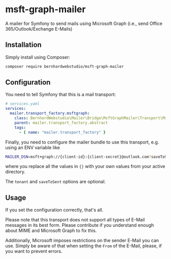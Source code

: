 # msft-graph-mailer

A mailer for Symfony to send mails using Microsoft Graph (i.e., send Office 365/Outlook/Exchange E-Mails)

## Installation

Simply install using Composer:

```bash
composer require bernhardwebstudio/msft-graph-mailer
```

## Configuration

You need to tell Symfony that this is a mail transport:

```yaml
# services.yaml
services:
  mailer.transport_factory.msftgraph:
    class: BernhardWebstudio\Mailer\Bridge\MsftGraphMailer\Transport\MsftGraphTransportFactory
    parent: mailer.transport_factory.abstract
    tags:
      - { name: "mailer.transport_factory" }
```

Finally, you need to configure the mailer bundle to use this transport,
e.g. using an ENV variable like

```bash
MAILER_DSN=msft+graph://{client-id}:{client-secret}@outlook.com?saveToSent=1&tenant={tenant-id}
```

where you replace all the values in `{}` with your own values from your active directory.

The `tenant` and `saveToSent` options are optional.

## Usage

If you set the configuration correctly, that's all.

Please note that this transport does not support all types of E-Mail messages in its best form.
Please contribute if you understand enough about MIME and Microsoft Graph to fix this.

Additionally, Microsoft imposes restrictions on the sender E-Mail you can use.
Simply be aware of that when setting the `From` of the E-Mail, please, if you want to prevent errors.
